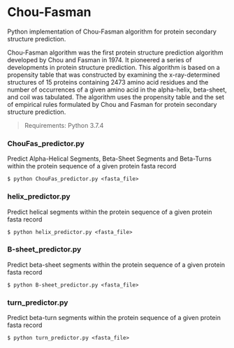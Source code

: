 # Chou-Fasman

Python implementation of Chou-Fasman algorithm for protein secondary structure prediction.

Chou-Fasman algorithm was the first protein structure prediction algorithm developed by Chou and Fasman in 1974. It pioneered a series of developments in protein structure prediction. This algorithm is based on a propensity table that was constructed by examining the x-ray-determined structures of 15 proteins containing 2473 amino acid residues and the number of occurrences of a given amino acid in the alpha-helix, beta-sheet, and coil was tabulated. The algorithm uses the propensity table and the set of empirical rules formulated by Chou and Fasman for protein secondary structure prediction.

>Requirements: Python 3.7.4

### ChouFas_predictor.py
Predict Alpha-Helical Segments, Beta-Sheet Segments and Beta-Turns within the protein sequence of a given protein fasta record
```
$ python ChouFas_predictor.py <fasta_file>
```

### helix_predictor.py
Predict helical segments within the protein sequence of a given protein fasta record
```
$ python helix_predictor.py <fasta_file>
```
### B-sheet_predictor.py
Predict beta-sheet segments within the protein sequence of a given protein fasta record
```
$ python B-sheet_predictor.py <fasta_file>
```
### turn_predictor.py
Predict beta-turn segments within the protein sequence of a given protein fasta record
```
$ python turn_predictor.py <fasta_file>
```

